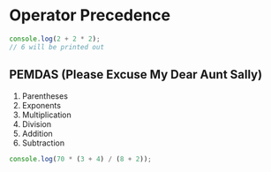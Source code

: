 # Operator Precedence

```js
console.log(2 + 2 * 2);
// 6 will be printed out

```

## PEMDAS (Please Excuse My Dear Aunt Sally)
1. Parentheses
2. Exponents
3. Multiplication
4. Division
5. Addition
6. Subtraction

```js
console.log(70 * (3 + 4) / (8 + 2));
```


